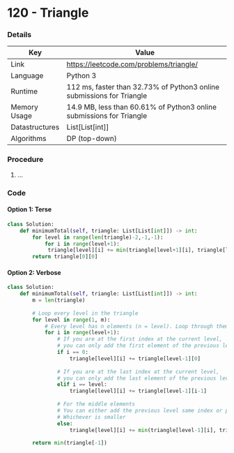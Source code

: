 # 120 - Triangle

### Details

| Key | Value |
| --- | ----- |
| Link | https://leetcode.com/problems/triangle/
| Language | Python 3
| Runtime | 112 ms, faster than 32.73% of Python3 online submissions for Triangle
| Memory Usage | 14.9 MB, less than 60.61% of Python3 online submissions for Triangle
| Datastructures | List[List[int]]
| Algorithms | DP (top-down)

### Procedure

1. ...

### Code

#### Option 1: Terse

```python
class Solution:
    def minimumTotal(self, triangle: List[List[int]]) -> int:
        for level in range(len(triangle)-2,-1,-1):
            for i in range(level+1):
             triangle[level][i] += min(triangle[level+1][i], triangle[level+1][i+1])
        return triangle[0][0]

```

#### Option 2: Verbose

```python
class Solution:
    def minimumTotal(self, triangle: List[List[int]]) -> int:
        m = len(triangle)
        
        # Loop every level in the triangle
        for level in range(1, m):
            # Every level has n elements (n = level). Loop through them
            for i in range(level+1):
                # If you are at the first index at the current level, 
                # you can only add the first element of the previous level
                if i == 0:
                    triangle[level][i] += triangle[level-1][0]
                    
                # If you are at the last index at the current level, 
                # you can only add the last element of the previous level
                elif i == level:
                    triangle[level][i] += triangle[level-1][i-1]
                    
                # For the middle elements
                # You can either add the previous level same index or previous level index - 1
                # Whichever is smaller
                else:
                    triangle[level][i] += min(triangle[level-1][i], triangle[level-1][i-1])
                        
        return min(triangle[-1])
```
